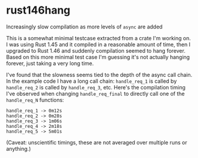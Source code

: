 # rust146hang

Increasingly slow compilation as more levels of `async` are added

This is a somewhat minimal testcase extracted from a crate I'm working on. I was using Rust 1.45 and it compiled in a reasonable amount of time, then I upgraded to Rust 1.46 and suddenly compilation seemed to hang forever. Based on this more minimal test case I'm guessing it's not actually hanging forever, just taking a very long time.

I've found that the slowness seems tied to the depth of the async call chain. In the example code I have a long call chain: `handle_req_1` is called by `handle_req_2` is called by `handle_req_3`, etc. Here's the compilation timing I've observed when changing `handle_req_final` to directly call one of the `handle_req_N` functions:

```
handle_req_1 -> 0m12s
handle_req_2 -> 0m28s
handle_req_3 -> 1m06s
handle_req_4 -> 2m18s
handle_req_5 -> 5m01s
```

(Caveat: unscientific timings, these are not averaged over multiple
runs or anything.)
